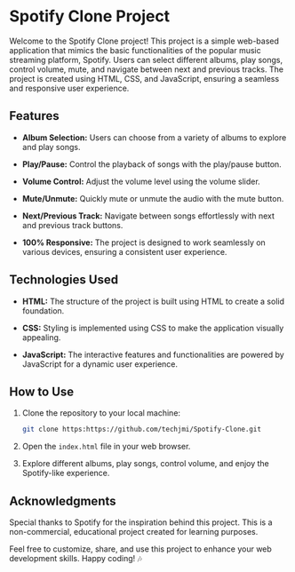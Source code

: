 # Spotify Clone Project

Welcome to the Spotify Clone project! This project is a simple web-based application that mimics the basic functionalities of the popular music streaming platform, Spotify. Users can select different albums, play songs, control volume, mute, and navigate between next and previous tracks. The project is created using HTML, CSS, and JavaScript, ensuring a seamless and responsive user experience.

## Features

- **Album Selection:** Users can choose from a variety of albums to explore and play songs.

- **Play/Pause:** Control the playback of songs with the play/pause button.

- **Volume Control:** Adjust the volume level using the volume slider.

- **Mute/Unmute:** Quickly mute or unmute the audio with the mute button.

- **Next/Previous Track:** Navigate between songs effortlessly with next and previous track buttons.

- **100% Responsive:** The project is designed to work seamlessly on various devices, ensuring a consistent user experience.

## Technologies Used

- **HTML:** The structure of the project is built using HTML to create a solid foundation.

- **CSS:** Styling is implemented using CSS to make the application visually appealing.

- **JavaScript:** The interactive features and functionalities are powered by JavaScript for a dynamic user experience.

## How to Use

1. Clone the repository to your local machine:

   ```bash
   git clone https:https://github.com/techjmi/Spotify-Clone.git
   
   ```

2. Open the `index.html` file in your web browser.

3. Explore different albums, play songs, control volume, and enjoy the Spotify-like experience.


## Acknowledgments

Special thanks to Spotify for the inspiration behind this project. This is a non-commercial, educational project created for learning purposes.

Feel free to customize, share, and use this project to enhance your web development skills. Happy coding! 🎶
